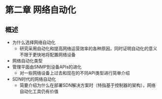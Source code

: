 # 第二章 网络自动化

## 概述

* 为什么选择网络自动化
  * 研究采用自动化和提高网络运营效率的各种原因，同时证明自动化的意义不限于更快地将配置网络设备
* 网络自动化类型
* 管理平面由SNMP到设备APIs的进化
  * 对一些网络设备上过去和现在的不同API类型进行简单介绍
* SDN时代的网络自动化
  * 简要介绍为什么在部署SDN解决方案时（特指基于控制器的架构），网络自动化工具仍有价值

